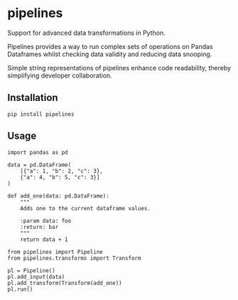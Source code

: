 # pipelines
 Support for advanced data transformations in Python.

Pipelines provides a way to run complex sets of operations on Pandas Dataframes whilst checking data validity and reducing data
snooping.

Simple string representations of pipelines enhance code readability, thereby simplifying developer collaboration.

## Installation
```
pip install pipelines
```

## Usage
```
import pandas as pd

data = pd.DataFrame(
    [{"a": 1, "b": 2, "c": 3}, 
    {"a": 4, "b": 5, "c": 3}]
)
```

```
def add_one(data: pd.DataFrame):
    """
    Adds one to the current dataframe values.

    :param data: foo
    :return: bar
    """
    return data + 1
```

```
from pipelines import Pipeline
from pipelines.transforms import Transform

pl = Pipeline()
pl.add_input(data)
pl.add_transform(Transform(add_one))
pl.run()
```